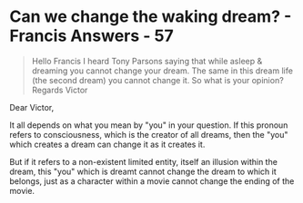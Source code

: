 # Can we change the waking dream? - Francis Answers - 57


>Hello Francis I heard Tony Parsons saying that while asleep & dreaming you cannot change your dream. The same in this dream life (the second dream) you cannot change it. So what is your opinion? Regards Victor

Dear Victor,

It all depends on what you mean by "you" in your question. If this pronoun refers to consciousness, which is the creator of all dreams, then the "you" which creates a dream can change it as it creates it.

But if it refers to a non-existent limited entity, itself an illusion within the dream, this "you" which is dreamt cannot change the dream to which it belongs, just as a character within a movie cannot change the ending of the movie.

